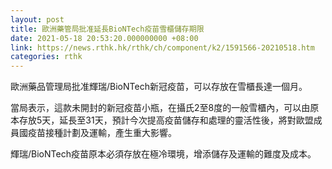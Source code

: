 ```yaml
---
layout: post
title: 歐洲藥管局批准延長BioNTech疫苗雪櫃儲存期限
date: 2021-05-18 20:53:20.000000000 +08:00
link: https://news.rthk.hk/rthk/ch/component/k2/1591566-20210518.htm
categories: rthk
---
```


歐洲藥品管理局批准輝瑞/BioNTech新冠疫苗，可以存放在雪櫃長達一個月。

當局表示，這款未開封的新冠疫苗小瓶，在攝氏2至8度的一般雪櫃內，可以由原本存放5天，延長至31天，預計今次提高疫苗儲存和處理的靈活性後，將對歐盟成員國疫苗接種計劃及運輸，產生重大影響。

輝瑞/BioNTech疫苗原本必須存放在極冷環境，增添儲存及運輸的難度及成本。
